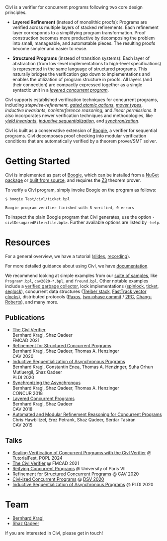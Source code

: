 Civl is a verifier for concurrent programs following two core design principles.

* **Layered Refinement** (instead of monolithic proofs): Programs are verified
  across multiple layers of stacked refinements.
  Each refinement layer corresponds to a simplifying program transformation.
  Proof construction becomes more productive by decomposing the problem into small,
  manageable, and automatable pieces.
  The resulting proofs become simpler and easier to reuse.

* **Structured Programs** (instead of transition systems): Each layer of
  abstraction (from low-level implementations to high-level specifications) is
  represented in the same language of structured programs. This naturally
  bridges the verification gap down to implementations and enables the
  utilization of program structure in proofs. All layers (and their connection)
  are compactly expressed together as a single syntactic unit in a
  *[layered concurrent program](https://doi.org/10.1007/978-3-319-96145-3_5)*.

Civl supports established verification techniques for
concurrent programs, including
*stepwise-refinement*,
*[gated atomic actions](https://doi.org/10.1145/1480881.1480885)*,
*[mover types](https://doi.org/10.1145/781131.781169)*,
*inductive invariants*, *noninterference reasoning*,
and *linear permissions*.
It also incorporates newer
verification techniques and methodologies, like
*[yield invariants](https://doi.org/10.1007/978-3-030-53288-8_14)*,
*[inductive sequentialization](https://doi.org/10.1145/3385412.3385980)*,
and *[synchronization](https://dx.doi.org/10.4230/LIPIcs.CONCUR.2018.21)*.

Civl is built as a conservative extension of
[Boogie](https://github.com/boogie-org/boogie), a verifier for sequential
programs. Civl decomposes proof checking into modular verification conditions
that are automatically verified by a theorem prover/SMT solver.

# Getting Started

Civl is implemented as part of [Boogie](https://github.com/boogie-org/boogie),
which can be installed from a [NuGet package](https://www.nuget.org/packages/Boogie) or
[built from source](https://github.com/boogie-org/boogie#building), and requires the
[Z3](https://github.com/Z3Prover/z3) theorem prover.

To verify a Civl program, simply invoke Boogie on the program as follows:

```
$ boogie Test/civl/ticket.bpl

Boogie program verifier finished with 8 verified, 0 errors
```

To inspect the plain Boogie program that Civl generates, use the option `-civlDesugaredFile:<file.bpl>`.
Further available options are listed by `-help`.

# Resources

For a general overview, we have a tutorial ([slides](https://docs.google.com/presentation/d/1ZwlPwGjG4WMsHK0iBRl2K_J56s1WOffwqfNlyXLW0TQ/edit?usp=sharing), [recording](https://www.youtube.com/watch?v=IupUuKU7UdQ&t=4s)).

For more detailed guidance about using Civl, we have [documentation](doc).

We recommend looking at simple
examples from our [suite of samples](https://github.com/boogie-org/boogie/tree/master/Test/civl/samples),
like `Program*.bpl`, `cav2020-*.bpl`, and `freund.bpl`.
Other notable examples include
a [verified garbage collector](https://github.com/boogie-org/boogie/blob/master/Test/civl/samples/GC.bpl),
lock implementations
([spinlock](https://github.com/boogie-org/boogie/blob/master/Test/civl/samples/lock-introduced.bpl),
[ticket](https://github.com/boogie-org/boogie/blob/master/Test/civl/samples/ticket.bpl),
[seqlock](https://github.com/boogie-org/boogie/blob/master/Test/civl/samples/seqlock.bpl)),
concurrent data structures
([Treiber stack](https://github.com/boogie-org/boogie/blob/master/Test/civl/samples/treiber-stack.bpl),
[FastTrack vector clocks](https://github.com/boogie-org/boogie/blob/master/Test/civl/samples/verified-ft.bpl)),
distributed protocols
([Paxos](https://github.com/boogie-org/boogie/tree/master/Test/civl/inductive-sequentialization/paxos),
[two-phase commit](https://github.com/boogie-org/boogie/blob/master/Test/civl/inductive-sequentialization/2PC.bpl) /
[2PC](https://github.com/boogie-org/boogie/blob/master/Test/civl/async/2pc.bpl),
[Chang-Roberts](https://github.com/boogie-org/boogie/blob/master/Test/civl/inductive-sequentialization/ChangRoberts.bpl)),
and many more.

## Publications

* [The Civl Verifier](papers/fmcad2021.pdf)\
  Bernhard Kragl, Shaz Qadeer\
  FMCAD 2021
* [Refinement for Structured Concurrent Programs](papers/cav2020.pdf)\
  Bernhard Kragl, Shaz Qadeer, Thomas A. Henzinger\
  CAV 2020
* [Inductive Sequentialization of Asynchronous Programs](papers/pldi2020.pdf)\
  Bernhard Kragl, Constantin Enea, Thomas A. Henzinger, Suha Orhun Mutluergil, Shaz Qadeer\
  PLDI 2020
* [Synchronizing the Asynchronous](papers/concur2018.pdf)\
  Bernhard Kragl, Shaz Qadeer, Thomas A. Henzinger\
  CONCUR 2018
* [Layered Concurrent Programs](papers/cav2018.pdf)\
  Bernhard Kragl, Shaz Qadeer\
  CAV 2018
* [Automated and Modular Refinement Reasoning for Concurrent Programs](https://www.microsoft.com/en-us/research/publication/automated-and-modular-refinement-reasoning-for-concurrent-programs/)\
  Chris Hawblitzel, Erez Petrank, Shaz Qadeer, Serdar Tasiran\
  CAV 2015

## Talks

* [Scaling Verification of Concurrent Programs with the Civl Verifier](https://www.youtube.com/watch?v=IupUuKU7UdQ) @ TutorialFest, POPL 2024
* [The Civl Verifier](https://youtu.be/vGMnQqoy6eA) @ FMCAD 2021
* [Reifying Concurrent Programs](https://bbb-lb.math.univ-paris-diderot.fr/playback/presentation/2.3/972f09fb375ed24cd2f676ef7a70c4bbea355455-1614264363134?meetingId=972f09fb375ed24cd2f676ef7a70c4bbea355455-1614264363134) @ University of Paris VII
* [Refinement for Structured Concurrent Programs](https://youtu.be/anKt3qjo5as?t=1306) @ CAV 2020
* [Civl-ized Concurrent Programs](https://youtu.be/f8Cjpt-rzxE?t=2081) @ [DSV 2020](https://smackers.github.io/democratizing-software-verification-workshop-2020/)
* [Inductive Sequentialization of Asynchronous Programs](https://www.youtube.com/watch?v=hShxxspWeb8) @ PLDI 2020

# Team

* [Bernhard Kragl](https://bkragl.github.io)
* [Shaz Qadeer](https://scholar.google.com/citations?user=EqIVfYcAAAAJ&hl=en)

If you are interested in Civl, please get in touch!
